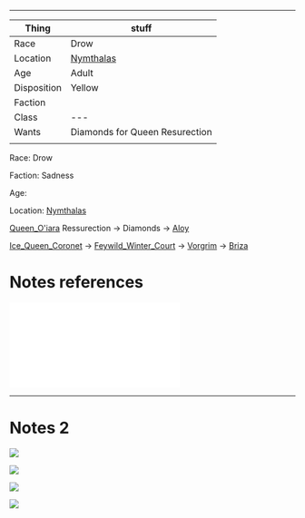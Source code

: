 ***
| Thing       | stuff                               |
| ----------- | ----------------------------------- |
| Race        | Drow                                |
| Location    | [Nymthalas](../places/Nymthalas.md) |
| Age         | Adult                               |
| Disposition | Yellow                              |
| Faction     |                                     |
| Class       | ---                                 |
| Wants       | Diamonds for Queen Resurection      |
|             |                                     |



Race: Drow

Faction: Sadness

Age:

Location: [Nymthalas](../places/Nymthalas.md)

[Queen_O'iara](Queen_O'iara.md) Ressurection -> Diamonds -> [Aloy](Aloy.md)

[Ice_Queen_Coronet](../things/Ice_Queen_Coronet.md) -> [Feywild_Winter_Court](Feywild_Winter_Court.md) -> [Vorgrim](Vorgrim.md) -> [Briza](Briza.md)


# Notes references
![King_Thra'maluid_Attach](Insights/Attach/King_Thra'maluid_Attach.md)

---

# Notes 2
![](../Insights/Attach/2_Pictures4Losers/20220123083651.png)

![](../Insights/Attach/2_Pictures4Losers/20220123083710.png)

![](../Insights/Attach/2_Pictures4Losers/20220123083725.png)

![](../Insights/Attach/2_Pictures4Losers/20220123083737.png)